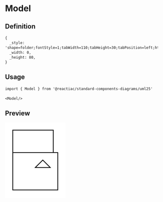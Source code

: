 # Model

## Definition

```
{
  _style: 'shape=folder;fontStyle=1;tabWidth=110;tabHeight=30;tabPosition=left;html=1;boundedLbl=1;folderSymbol=triangle;whiteSpace=wrap;',
  _width: 0,
  _height: 80,
}
```

## Usage

```
import { Model } from '@reactiac/standard-components-diagrams/uml25'

<Model/>
```

## Preview

<img src="./model.png" width="200"/>
